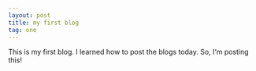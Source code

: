 ```yaml
---
layout: post
title: my first blog
tag: one
---
```


This is my first blog. I learned how to post the blogs today. So, I‘m posting this!
